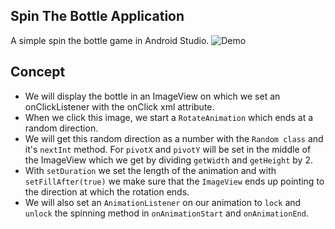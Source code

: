 ## Spin The Bottle Application

A simple spin the bottle game in Android Studio.
![Demo](./img/demo.png)

## Concept 
- We will display the bottle in an ImageView on which we set an onClickListener with the onClick xml attribute. 
- When we click this image, we start a `RotateAnimation` which ends at a random direction.
- We will get this random direction as a number with the `Random class` and it's `nextInt` method. For `pivotX` and `pivotY` will be set in the middle of the ImageView which we get by dividing `getWidth` and `getHeight` by 2. 
- With `setDuration` we set the length of the animation and with `setFillAfter(true)` we make sure that the `ImageView` ends up pointing to the direction at which the rotation ends.
- We will also set an `AnimationListener` on our animation to `lock` and `unlock` the spinning method in `onAnimationStart` and `onAnimationEnd`.
